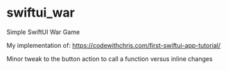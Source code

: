 # swiftui_war
Simple SwiftUI War Game

My implementation of: https://codewithchris.com/first-swiftui-app-tutorial/

Minor tweak to the button action to call a function versus inline changes
